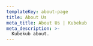 ```yaml
---
templateKey: about-page
title: About Us
meta_title: About Us | Kubekub
meta_description: >-
  Kubekub about.
---
```

